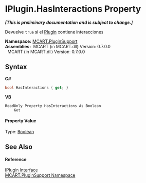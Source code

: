 # IPlugin.HasInteractions Property 
 _**\[This is preliminary documentation and is subject to change.\]**_

Devuelve `true` si el <a href="a9773c1d-7ff5-ea9a-06bc-836b7335120f">Plugin</a> contiene interacciones

**Namespace:**&nbsp;<a href="4abc7841-aae2-1ecc-94fa-a3d251746bda">MCART.PluginSupport</a><br />**Assemblies:**&nbsp;&nbsp;MCART (in MCART.dll) Version: 0.7.0.0<br />&nbsp;&nbsp;MCART (in MCART.dll) Version: 0.7.0.0<br />

## Syntax

**C#**<br />
``` C#
bool HasInteractions { get; }
```

**VB**<br />
``` VB
ReadOnly Property HasInteractions As Boolean
	Get
```


#### Property Value
Type: <a href="http://msdn2.microsoft.com/es-es/library/a28wyd50" target="_blank">Boolean</a>

## See Also


#### Reference
<a href="4ee0e2a7-cfcb-eb2f-49cb-5ac7500b7e3d">IPlugin Interface</a><br /><a href="4abc7841-aae2-1ecc-94fa-a3d251746bda">MCART.PluginSupport Namespace</a><br />